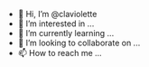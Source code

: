 - 👋 Hi, I’m @claviolette
- 👀 I’m interested in ...
- 🌱 I’m currently learning ...
- 💞️ I’m looking to collaborate on ...
- 📫 How to reach me ...

<!---
claviolette/claviolette is a ✨ special ✨ repository because its `README.md` (this file) appears on your GitHub profile.
You can click the Preview link to take a look at your changes.
--->

